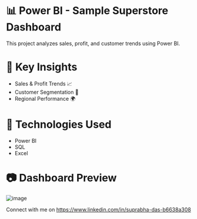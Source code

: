 # 📊 Power BI - Sample Superstore Dashboard  
This project analyzes sales, profit, and customer trends using Power BI.  

# 🔹 Key Insights  
- Sales & Profit Trends 📈  
- Customer Segmentation 🎯  
- Regional Performance 🌍  

# 🚀 Technologies Used  
- Power BI  
- SQL  
- Excel  

# 📷 Dashboard Preview  
![image](https://github.com/user-attachments/assets/e673c146-1ef4-4b5d-93b0-e986f59f8d66)


Connect with me on https://www.linkedin.com/in/suprabha-das-b6638a308
